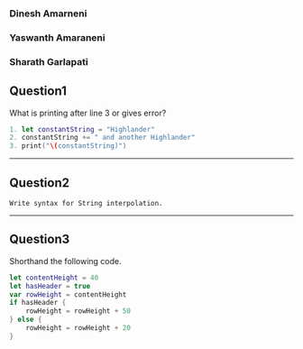 ### Dinesh Amarneni
### Yaswanth Amaraneni
### Sharath Garlapati

## Question1
What is printing after line 3 or gives error?
```swift
1. let constantString = "Highlander"
2. constantString += " and another Highlander"
3. print("\(constantString)")
```
----
## Question2
```
Write syntax for String interpolation.
```
----

## Question3
Shorthand the following code.
```swift
let contentHeight = 40
let hasHeader = true
var rowHeight = contentHeight
if hasHeader {
    rowHeight = rowHeight + 50
} else {
    rowHeight = rowHeight + 20
}
```
